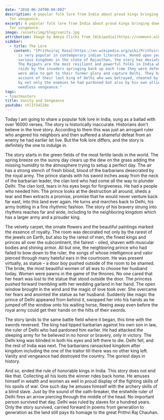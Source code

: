 ```yaml
---
date: "2018-06-24T00:00:00Z"
description: A popular folk lore from India about proud kings bringing down the country
  for vangeance.
excerpt: A popular folk lore from India about proud kings bringing down the country
  for vangeance.
image: /assets/img/blog/vanity.jpg
attribution: Image by Ameya Clicks from [Wikipedia](https://commons.wikimedia.org/wiki/File:Prithviraj_Chauhan_Memorial_by_Ameya_Clicks.jpg)
sidebar:
  - title: The Lore
    content: "[Prithviraj Raso](https://en.wikipedia.org/wiki/Prithviraj_Raso)
      is very popular in contemporary indian literature. Honed upon years of updates by
      various kingdoms in the state of Rajasthan, the story has deviated from history.
      The Rajputs are the most resilient and powerful folks in India who survived multiple
      raids by the invaders springing back up each time they were defeated. They never
      were able to get to their former glory and capture Delhi. They have the exaggerated
      account of their last king of Delhi who was betrayed, cheated by dishonorable tactics
      by not only the enemies he had pardoned but also by his own allies to extract out
      needless vengeance."
tags:
- toastmasters
title: Vanity and Vengeance
youtube: chlIY34I28o
---
```


Today I am going to share a popular folk lore in India, sung as a ballad with over 16000 verses. The story is historically inaccurate. Historians don't believe in the love story. According to them this was just an arrogant ruler who angered his neighbors and then suffered a shameful defeat from an enemy he had earlier let live. But the folk lore differs, and the story is definitely the one to indulge in.

The story starts in the green fields of the most fertile lands in the world. The spring breeze on the sunny day clears up the dew on the grass adding the missing humidity to the atmosphere trying to setup a perfect day. The air has a strong stench of fresh blood, blood of the barbarians desecrated by the royal army. The prince stands with his sword inches away from the neck of the barbarian leader, the clan lord who had come all the way to plunder Delhi. The clan lord, tears in his eyes begs for forgiveness. He had a people who needed him. The prince looks at the destruction all around, sheds a tear and then extracts a promise, promise that he would never venture back far east, into this land ever again. He turns and marches back to Delhi, his army trotting in a fine rhythmic fashion. The story of his bravery strung into rhythms reaches far and wide, including to the neighboring kingdom which has a larger army and a prouder king.

The velvety carpet, the ornate flowers and the beautiful paintings marked the essence of royalty. The room was decorated not only by the rarest of the jewels on Earth, but also by the rarest of men, the finest kings and princes all over the subcontinent, the fairest - oiled, shaven with muscular bodies and shining armor. All but one, the neighboring prince who had failed to bow down to the ruler, the songs of whose intelligence and valor pierced through many hateful ears in the courtroom. He was present virtually, as statue – a door boy pushed outside of the room to be shamed. The bride, the most beautiful women of all was to choose her husband today. Women were pawns in the game of the thrones. No one cared that her heart was lost to the statue that stood outside the door. The princess pushed forward trembling with her wedding garland in her hand. The open window brought in the wind and the magic of love took over. She overcame her fears and anointed the statue as her husband. Suddenly like magic the prince of Delhi appeared from behind it, swopped her into his hands as he jumped off the window onto his waiting horse, fleeing away even before the royal army could get their hands on the hilts of their swords.

The story lands to the same battle field where it began, this time with the swords reversed. The king had tipped barbarian against his own son in law, the ruler of Delhi who had pardoned him earlier. He had attacked the sleeping army for he believed in no honor or bravery, only in victory. The Delhi king was blinded in both his eyes and left there to die. Delhi fell, and the rest of India was next. The barbarians ransacked kingdom after kingdom including the one of the traitor till there was no other king left. Vanity and vengeance had destroyed the country. The goriest days in history.

And so, ended the rule of honorable kings in India. This story does not end like that. Collecting all his loots the winner rides back home. He amuses himself in wealth and women as well in proud display of the fighting skills of his spoils of war. One such day he amuses himself with the archery skills of a blind slave. Just by the sound of the oath-breaker, the erstwhile ruler of Delhi fires an arrow piercing through the middle of the head. No important person survived that day. Delhi was ruled by slaves for a hundred years. Only the story survived, carried forward in poems from generation to generation as the land still pays its homage to the great Prithvi Raj Chauhan.
